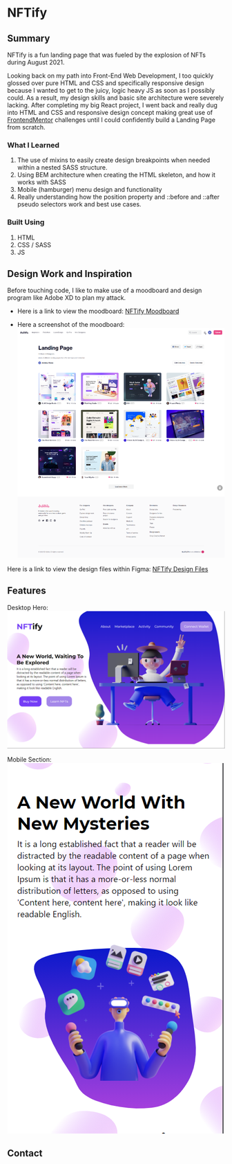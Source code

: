 # NFTify

## Summary
NFTify is a fun landing page that was fueled by the explosion of NFTs during August 2021.

Looking back on my path into Front-End Web Development, I too quickly glossed over pure HTML and CSS and specifically responsive design because I wanted to get to the juicy, logic heavy JS as soon as I possibly could. As a result, my design skills and basic site architecture were severely lacking. After completing my big React project, I went back and really dug into HTML and CSS and responsive design concept making great use of [FrontendMentor](https://www.frontendmentor.io/) challenges until I could confidently build a Landing Page from scratch.

### What I Learned
1. The use of mixins to easily create design breakpoints when needed within a nested SASS structure.
2. Using BEM architecture when creating the HTML skeleton, and how it works with SASS
3. Mobile (hamburger) menu design and functionality
4.  Really understanding how the position property and ::before and ::after pseudo selectors work and best use cases.

### Built Using
1. HTML
2. CSS / SASS
3. JS

## Design Work and Inspiration
Before touching code, I like to make use of a moodboard and design program like Adobe XD to plan my attack.

- Here is a link to view the moodboard: [NFTify Moodboard](https://dribbble.com/ajperez0705/collections/5085128-Landing-Page?utm_source=Clipboard)

- Here a screenshot of the moodboard: ![](/readme-images/nftify-moodboard.png)

Here is a link to view the design files within Figma: [NFTify Design Files](https://www.figma.com/file/f66j584itXtRjJbO7Q55LI/NFTify-Design-File)

## Features

Desktop Hero: 
![](/readme-images/nftify-screenshot-2.png)

Mobile Section: 
![](/readme-images/nftify-screenshot-1.png)

## Contact
